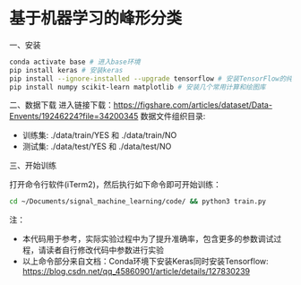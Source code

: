 # 基于机器学习的峰形分类

一、安装
```sh
conda activate base # 进入base环境
pip install keras # 安装keras
pip install --ignore-installed --upgrade tensorflow # 安装TensorFlow的纯CPU版本
pip install numpy scikit-learn matplotlib # 安装几个常用计算和绘图库
```

二、数据下载
进入链接下载：https://figshare.com/articles/dataset/Data-Envents/19246224?file=34200345
数据文件组织目录:
- 训练集: ./data/train/YES 和 ./data/train/NO
- 测试集: ./data/test/YES 和 ./data/test/NO

三、开始训练

打开命令行软件(iTerm2)，然后执行如下命令即可开始训练：
```sh
cd ~/Documents/signal_machine_learning/code/ && python3 train.py
```

注：
- 本代码用于参考，实际实验过程中为了提升准确率，包含更多的参数调试过程，请读者自行修改代码中参数进行实验
- 以上命令部分来自文档：Conda环境下安装Keras同时安装Tensorflow: https://blog.csdn.net/qq_45860901/article/details/127830239
